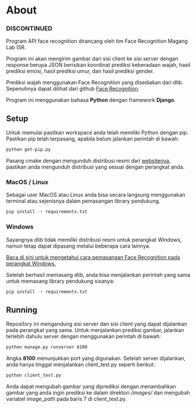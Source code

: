 # About

### DISCONTINUED

Program API face recognition dirancang oleh tim Face Recognition Magang Lab ISR.

Program ini akan mengirim gambar dari sisi client ke sisi server dengan response berupa JSON berisikan koordinat prediksi keberadaan wajah, hasil prediksi emosi, hasil prediksi umur, dan hasil prediksi gender.

Prediksi wajah menggunakan Face Recognition yang disediakan dari dlib. Sepenuhnya dapat dilihat dari github [Face Recognition](https://github.com/ageitgey/face_recognition).

Program ini menggunakan bahasa **Python** dengan framework **Django**.

## Setup

Untuk memulai pastikan workspace anda telah memiliki Python dengan pip. Pastikan pip telah terpasang, apabila belum jalankan perintah di bawah:

```bash
python get-pip.py
```

Pasang cmake dengan mengunduh distribusi resmi dari [websitenya](https://cmake.org/download/), pastikan anda mengunduh distribusi yang sesuai dengan perangkat anda.

### MacOS / Linux

Sebagai user MacOS atau Linux anda bisa secara langsung menggunakan terminal atau sejenisnya dalam pemasangan library pendukung.

```bash
pip install -r requirements.txt
```

### Windows

Sayangnya dlib tidak memiliki distribusi resmi untuk perangkat Windows, namun tetap dapat dipasang melalui beberapa cara lainnya.

[Baca di sini untuk mengetahui cara pemasangan Face Recognition pada perangkat Windows.](https://github.com/ageitgey/face_recognition/issues/175#issue-257710508)

Setelah berhasil memasang dlib, anda bisa menjalankan perintah yang sama untuk memasang library pendukung sisanya:

```bash
pip install -r requirements.txt
```

## Running

Repository ini mengandung sisi server dan sisi client yang dapat dijalankan pada perangkat yang sama. Untuk menjalankan prediksi gambar, jalankan terlebih dahulu server dengan menggunakan perintah di bawah:

```bash
python manage.py runserver 8100
```

Angka **8100** menunjukkan port yang digunakan. Setelah server dijalankan, anda hanya tinggal menjalankan client_test.py seperti berikut:

```bash
python client_test.py
```

Anda dapat mengubah gambar yang diprediksi dengan menambahkan gambar yang anda ingin prediksi ke dalam direktori */images/* dan mengubah variabel *image_path* pada baris 7 di client_test.py.
